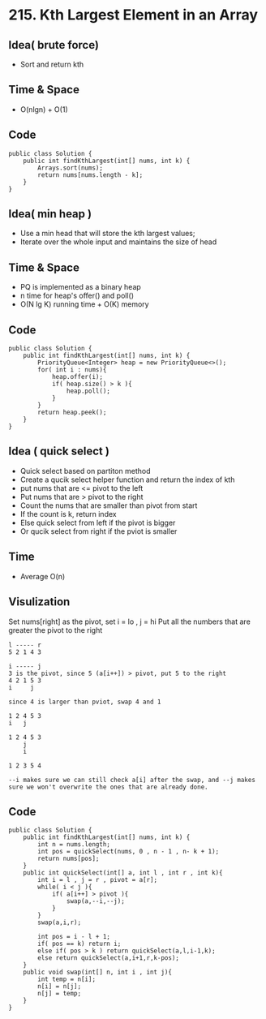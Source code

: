 # 215. Kth Largest Element in an Array 

## Idea( brute force)
* Sort and return kth

## Time & Space 
* O(nlgn) + O(1)

## Code

```
public class Solution {
    public int findKthLargest(int[] nums, int k) {
        Arrays.sort(nums);
        return nums[nums.length - k];
    }
}

```

## Idea( min heap )
* Use a min head that will store the kth largest values;
* Iterate over the whole input and  maintains the size of head 

## Time & Space 
* PQ is implemented as a binary heap
* n time for heap's offer() and poll()
* O(N lg K) running time + O(K) memory

## Code 
```
public class Solution {
    public int findKthLargest(int[] nums, int k) {
        PriorityQueue<Integer> heap = new PriorityQueue<>();
        for( int i : nums){
            heap.offer(i);
            if( heap.size() > k ){
                heap.poll();
            }
        }
        return heap.peek();
    }
}

```

## Idea ( quick select )
* Quick select based on partiton method
* Create a qucik select helper function and return the index of kth
* put nums that are <= pivot to the left 
* Put nums that are > pivot to the right
* Count the nums that are smaller than pivot from start
* If the count is k, return index 
* Else quick select from left if the pivot is bigger 
* Or qucik select from right if the pviot is smaller

## Time
* Average O(n)


## Visulization 
Set nums[right] as the pivot, set i = lo , j = hi
Put all the numbers that are greater the pivot to the right

```
l ----- r 
5 2 1 4 3

i ----- j 
3 is the pivot, since 5 (a[i++]) > pivot, put 5 to the right
4 2 1 5 3 
i     j

since 4 is larger than pviot, swap 4 and 1 

1 2 4 5 3 
i   j

1 2 4 5 3 
    j
    i
    
1 2 3 5 4

--i makes sure we can still check a[i] after the swap, and --j makes sure we won't overwrite the ones that are already done.

```

## Code 

```
public class Solution {
    public int findKthLargest(int[] nums, int k) {
        int n = nums.length;
        int pos = quickSelect(nums, 0 , n - 1 , n- k + 1);
        return nums[pos];
    }
    public int quickSelect(int[] a, int l , int r , int k){
        int i = l , j = r , pivot = a[r];
        while( i < j ){
            if( a[i++] > pivot ){
                swap(a,--i,--j);
            }
        }
        swap(a,i,r);
            
        int pos = i - l + 1;
        if( pos == k) return i;
        else if( pos > k ) return quickSelect(a,l,i-1,k);
        else return quickSelect(a,i+1,r,k-pos);
    }
    public void swap(int[] n, int i , int j){
        int temp = n[i];
        n[i] = n[j];
        n[j] = temp;
    }
}
```

